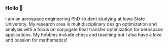 ### Hello 👋

I am an aerospace engineering PhD student studying at Iowa State University. My research area is multidisciplinary design optimization and analysis with a focus on conjugate heat transfer optimization for aerospace applications. My hobbies include chess and teaching but I also have a love and passion for mathematics!
